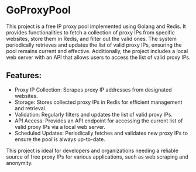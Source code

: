 # GoProxyPool

This project is a free IP proxy pool implemented using Golang and Redis. 
It provides functionalities to fetch a collection of proxy IPs from specific websites, store them in Redis, and filter out the valid ones. 
The system periodically retrieves and updates the list of valid proxy IPs, ensuring the pool remains current and effective. Additionally, the project includes a local web server with an API that allows users to access the list of valid proxy IPs.

## Features:
- Proxy IP Collection: Scrapes proxy IP addresses from designated websites.
- Storage: Stores collected proxy IPs in Redis for efficient management and retrieval.
- Validation: Regularly filters and updates the list of valid proxy IPs.
- API Access: Provides an API endpoint for accessing the current list of valid proxy IPs via a local web server.
- Scheduled Updates: Periodically fetches and validates new proxy IPs to ensure the pool is always up-to-date.

This project is ideal for developers and organizations needing a reliable source of free proxy IPs for various applications, such as web scraping and anonymity.

